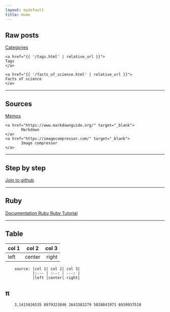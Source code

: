 ```yaml
---
layout: mydefault
title: Home
---
```

## Raw posts

<div class="pagination b8t_m0">
    <a href="{{ '/categories.html' | relative_url }}">
    Categories
    </a>

    <a href="{{ '/tags.html' | relative_url }}">
    Tags
    </a>

    <a href="{{ '/facts_of_science.html' | relative_url }}">
    Facts of science
    </a>
</div>

---

## Sources

<div class="pagination b8t_m0">
    <a href="http://www.endmemo.com" target="_blank">
           Memos
    </a>

    <a href="https://www.markdownguide.org/" target="_blank">
           Markdown
    </a>
    <a href="https://imagecompressor.com/" target="_blank">
           Image compressor
    </a>
</div>

---

## Step by step

<div class="pagination b8t_m0">
    <a href="https://github.com/join" target="_blank">
           Join to github
    </a>
</div>

---

## Ruby

<div class="pagination b8t_m0">
    <a href="https://www.ruby-lang.org/en/documentation/" target="_blank">
           Documentation Ruby
    </a>
    <a href="https://www.tutorialspoint.com/ruby/index.htm" target="_blank">
           Ruby Tutorial
    </a>
</div>

---

## Table

|col 1| col 2| col 3|
|:--- | :--: | ---: |
|left |center| right|

        source: |col 1| col 2| col 3|
                |:--- | :--: | ---: |
                |left |center| right|

## π

        3,1415926535 8979323846 2643383279 5028841971 6939937510
